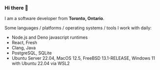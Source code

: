 ### Hi there 👋

I am a software developer from **Toronto, Ontario**.

Some languages / platforms / operating systems / tools I work with daily:
- Node.js and Deno javascript runtimes
- React, Fresh
- Clang, Java
- PostgreSQL, SQLite
- Ubuntu Server 22.04, MacOS 12.5, FreeBSD 13.1-RELEASE, Windows 11 with Ubuntu 22.04 via WSL2
